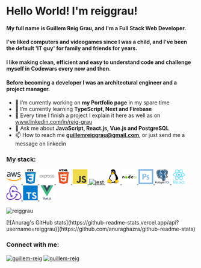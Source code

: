 # Hello World! I'm reiggrau!

<h4>My full name is Guillem Reig Grau, and I'm a Full Stack Web Developer.</h4>
<h4>I've liked computers and videogames since I was a child, and I've been the default 'IT guy' for family and friends for years.</h4>
<h4>I like making clean, efficient and easy to understand code and challenge myself in Codewars every now and then.</h4>
<h4>Before becoming a developer I was an architectural engineer and a project manager.</h4>
<h4></h4>

-   🔭 I’m currently working on **my Portfolio page** in my spare time
-   🌱 I’m currently learning **TypeScript, Next and Firebase**
-   📝 Every time I finish a project I explain it here as well as on www.linkedin.com/in/reig-grau
-   💬 Ask me about **JavaScript, React.js, Vue.js and PostgreSQL**
-   📫 How to reach me **guillemreiggrau@gmail.com**, or just send me a message on linkedin
  
<h3>My stack:</h3>
<p align="left"> <a href="https://aws.amazon.com" target="_blank" rel="noreferrer"> <img src="https://raw.githubusercontent.com/devicons/devicon/master/icons/amazonwebservices/amazonwebservices-original-wordmark.svg" alt="aws" width="40" height="40"/> </a> <a href="https://www.w3schools.com/css/" target="_blank" rel="noreferrer"> <img src="https://raw.githubusercontent.com/devicons/devicon/master/icons/css3/css3-original-wordmark.svg" alt="css3" width="40" height="40"/> </a> <a href="https://expressjs.com" target="_blank" rel="noreferrer"> <img src="https://raw.githubusercontent.com/devicons/devicon/master/icons/express/express-original-wordmark.svg" alt="express" width="40" height="40"/> </a> <a href="https://www.w3.org/html/" target="_blank" rel="noreferrer"> <img src="https://raw.githubusercontent.com/devicons/devicon/master/icons/html5/html5-original-wordmark.svg" alt="html5" width="40" height="40"/> </a> <a href="https://developer.mozilla.org/en-US/docs/Web/JavaScript" target="_blank" rel="noreferrer"> <img src="https://raw.githubusercontent.com/devicons/devicon/master/icons/javascript/javascript-original.svg" alt="javascript" width="40" height="40"/> </a> <a href="https://jestjs.io" target="_blank" rel="noreferrer"> <img src="https://www.vectorlogo.zone/logos/jestjsio/jestjsio-icon.svg" alt="jest" width="40" height="40"/> </a> <a href="https://www.linux.org/" target="_blank" rel="noreferrer"> <img src="https://raw.githubusercontent.com/devicons/devicon/master/icons/linux/linux-original.svg" alt="linux" width="40" height="40"/> </a> <a href="https://nodejs.org" target="_blank" rel="noreferrer"> <img src="https://raw.githubusercontent.com/devicons/devicon/master/icons/nodejs/nodejs-original-wordmark.svg" alt="nodejs" width="40" height="40"/> </a> <a href="https://www.photoshop.com/en" target="_blank" rel="noreferrer"> <img src="https://raw.githubusercontent.com/devicons/devicon/master/icons/photoshop/photoshop-line.svg" alt="photoshop" width="40" height="40"/> </a> <a href="https://www.postgresql.org" target="_blank" rel="noreferrer"> <img src="https://raw.githubusercontent.com/devicons/devicon/master/icons/postgresql/postgresql-original-wordmark.svg" alt="postgresql" width="40" height="40"/> </a> <a href="https://reactjs.org/" target="_blank" rel="noreferrer"> <img src="https://raw.githubusercontent.com/devicons/devicon/master/icons/react/react-original-wordmark.svg" alt="react" width="40" height="40"/> </a> <a href="https://redux.js.org" target="_blank" rel="noreferrer"> <img src="https://raw.githubusercontent.com/devicons/devicon/master/icons/redux/redux-original.svg" alt="redux" width="40" height="40"/> </a> <a href="https://www.typescriptlang.org/" target="_blank" rel="noreferrer"> <img src="https://raw.githubusercontent.com/devicons/devicon/master/icons/typescript/typescript-original.svg" alt="typescript" width="40" height="40"/> </a> <a href="https://vuejs.org/" target="_blank" rel="noreferrer"> <img src="https://raw.githubusercontent.com/devicons/devicon/master/icons/vuejs/vuejs-original-wordmark.svg" alt="vuejs" width="40" height="40"/> </a> </p>
  
<p><img align="center" src="https://github-readme-streak-stats.herokuapp.com/?user=reiggrau&" alt="reiggrau" /></p>
[![Anurag's GitHub stats](https://github-readme-stats.vercel.app/api?username=reiggrau)](https://github.com/anuraghazra/github-readme-stats)

<h3>Connect with me:</h3>
<p align="left">
<a href="https://www.linkedin.com/in/reig-grau" target="blank"><img align="center" src="https://raw.githubusercontent.com/rahuldkjain/github-profile-readme-generator/master/src/images/icons/Social/linked-in-alt.svg" alt="guillem-reig" height="30" width="40" /></a>
<a href="https://www.codewars.com/users/guillemreig" target="blank"><img align="center" src="https://user-images.githubusercontent.com/85371429/217860756-2055b324-dd73-4f4a-97d2-f479c1be9c36.svg" alt="guillem-reig" height="40" width="40" /></a>
